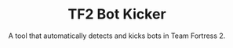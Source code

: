 <h1 align="center">TF2 Bot Kicker</h1>
<p align="center">A tool that automatically detects and kicks bots in Team Fortress 2.</p><br/>


